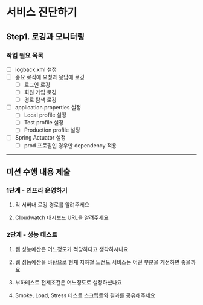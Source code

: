 # 서비스 진단하기
## Step1. 로깅과 모니터링
### 작업 필요 목록
- [ ] logback.xml 설정
- [ ] 중요 로직에 요청과 응답에 로깅
  - [ ] 로그인 로깅
  - [ ] 회원 가입 로깅
  - [ ] 경로 탐색 로깅
- [ ] application.properties 설정
    - [ ] Local profile 설정
    - [ ] Test profile 설정
    - [ ] Production profile 설정
- [ ] Spring Actuator 설정
    - [ ] prod 프로필인 경우만 dependency 적용

---
## 미션 수행 내용 제출

### 1단계 - 인프라 운영하기
1. 각 서버내 로깅 경로를 알려주세요

2. Cloudwatch 대시보드 URL을 알려주세요



### 2단계 - 성능 테스트
1. 웹 성능예산은 어느정도가 적당하다고 생각하시나요

2. 웹 성능예산을 바탕으로 현재 지하철 노선도 서비스는 어떤 부분을 개선하면 좋을까요

3. 부하테스트 전제조건은 어느정도로 설정하셨나요

4. Smoke, Load, Stress 테스트 스크립트와 결과를 공유해주세요
